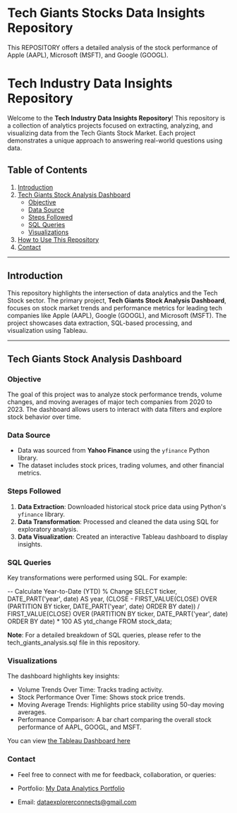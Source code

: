 # Tech Giants Stocks Data Insights Repository  
 This REPOSITORY offers a detailed analysis of the stock performance of Apple (AAPL), Microsoft (MSFT), and Google (GOOGL). 

 # Tech Industry Data Insights Repository  

Welcome to the **Tech Industry Data Insights Repository**! This repository is a collection of analytics projects focused on extracting, analyzing, and visualizing data from the Tech Giants Stock Market. Each project demonstrates a unique approach to answering real-world questions using data.

## Table of Contents
1. [Introduction](#introduction)
2. [Tech Giants Stock Analysis Dashboard](#tech-giants-stock-analysis-dashboard)
    - [Objective](#objective)
    - [Data Source](#data-source)
    - [Steps Followed](#steps-followed)
    - [SQL Queries](#sql-queries)
    - [Visualizations](#visualizations)
3. [How to Use This Repository](#how-to-use-this-repository)
4. [Contact](#contact)

---

## Introduction
This repository highlights the intersection of data analytics and the Tech Stock sector. The primary project, **Tech Giants Stock Analysis Dashboard**, focuses on stock market trends and performance metrics for leading tech companies like Apple (AAPL), Google (GOOGL), and Microsoft (MSFT). The project showcases data extraction, SQL-based processing, and visualization using Tableau.

---

## Tech Giants Stock Analysis Dashboard

### Objective
The goal of this project was to analyze stock performance trends, volume changes, and moving averages of major tech companies from 2020 to 2023. The dashboard allows users to interact with data filters and explore stock behavior over time.

### Data Source
- Data was sourced from **Yahoo Finance** using the `yfinance` Python library.  
- The dataset includes stock prices, trading volumes, and other financial metrics.

### Steps Followed
1. **Data Extraction**: Downloaded historical stock price data using Python's `yfinance` library.  
2. **Data Transformation**: Processed and cleaned the data using SQL for exploratory analysis.  
3. **Data Visualization**: Created an interactive Tableau dashboard to display insights.  

### SQL Queries
Key transformations were performed using SQL. For example:  

-- Calculate Year-to-Date (YTD) % Change
SELECT 
    ticker, 
    DATE_PART('year', date) AS year, 
    (CLOSE - FIRST_VALUE(CLOSE) OVER (PARTITION BY ticker, DATE_PART('year', date) ORDER BY date)) / 
    FIRST_VALUE(CLOSE) OVER (PARTITION BY ticker, DATE_PART('year', date) ORDER BY date) * 100 AS ytd_change
FROM stock_data;


**Note**: For a detailed breakdown of SQL queries, please refer to the tech_giants_analysis.sql file in this repository.

### Visualizations
The dashboard highlights key insights:

- Volume Trends Over Time: Tracks trading activity.
- Stock Performance Over Time: Shows stock price trends.
- Moving Average Trends: Highlights price stability using 50-day moving averages.
- Performance Comparison: A bar chart comparing the overall stock performance of AAPL, GOOGL, and MSFT.

You can view [ the Tableau Dashboard here](https://public.tableau.com/app/profile/fijabi.j.adekunle/viz/TechGiantsStockDashboard/TechGiantsStockDashboard)


### Contact
- Feel free to connect with me for feedback, collaboration, or queries:

- Portfolio: [My Data Analytics Portfolio](https://sites.google.com/view/fijabijadekunle/home)
- Email: dataexplorerconnects@gmail.com


